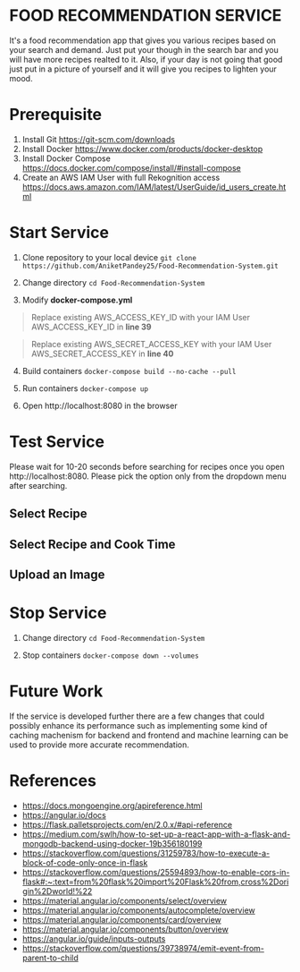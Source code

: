 # FOOD RECOMMENDATION SERVICE
It's a food recommendation app that gives you various recipes based on your search and demand. Just put your though in the search bar and you will have more recipes realted to it. Also, if your day is not going that good just put in a picture of yourself and it will give you recipes to lighten your mood.

# Prerequisite
1. Install Git https://git-scm.com/downloads
2. Install Docker https://www.docker.com/products/docker-desktop
3. Install Docker Compose https://docs.docker.com/compose/install/#install-compose
4. Create an AWS IAM User with full Rekognition access https://docs.aws.amazon.com/IAM/latest/UserGuide/id_users_create.html

# Start Service
1. Clone repository to your local device
`git clone https://github.com/AniketPandey25/Food-Recommendation-System.git`

2. Change directory
`cd Food-Recommendation-System`

3. Modify **docker-compose.yml**  
>Replace existing AWS_ACCESS_KEY_ID with your IAM User AWS_ACCESS_KEY_ID in **line 39**  

>Replace existing AWS_SECRET_ACCESS_KEY with your IAM User AWS_SECRET_ACCESS_KEY in **line 40**  

4. Build containers
`docker-compose build --no-cache --pull`

5. Run containers
`docker-compose up`

6. Open http://localhost:8080 in the browser

# Test Service
Please wait for 10-20 seconds before searching for recipes once you open http://localhost:8080. Please pick the option only from the dropdown menu after searching.
## Select Recipe
## Select Recipe and Cook Time
## Upload an Image

# Stop Service
1. Change directory
`cd Food-Recommendation-System`

2. Stop containers
`docker-compose down --volumes`

# Future Work
If the service is developed further there are a few changes that could possibly enhance its performance such as implementing some kind of caching machenism for backend and frontend and machine learning can be used to provide more accurate recommendation.

# References
- https://docs.mongoengine.org/apireference.html
- https://angular.io/docs
- https://flask.palletsprojects.com/en/2.0.x/#api-reference
- https://medium.com/swlh/how-to-set-up-a-react-app-with-a-flask-and-mongodb-backend-using-docker-19b356180199
- https://stackoverflow.com/questions/31259783/how-to-execute-a-block-of-code-only-once-in-flask
- https://stackoverflow.com/questions/25594893/how-to-enable-cors-in-flask#:~:text=from%20flask%20import%20Flask%20from,cross%2Dorigin%2Dworld!%22
- https://material.angular.io/components/select/overview
- https://material.angular.io/components/autocomplete/overview
- https://material.angular.io/components/card/overview
- https://material.angular.io/components/button/overview
- https://angular.io/guide/inputs-outputs
- https://stackoverflow.com/questions/39738974/emit-event-from-parent-to-child
